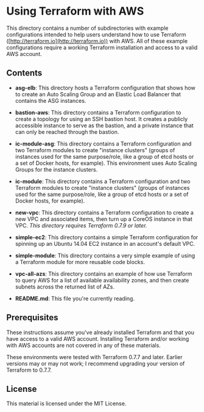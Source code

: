 # Using Terraform with AWS

This directory contains a number of subdirectories with example configurations intended to help users understand how to use Terraform ([http://terraform.io](http://terraform.io)) with AWS. All of these example configurations require a working Terraform installation and access to a valid AWS account.

## Contents

* **asg-elb**: This directory hosts a Terraform configuration that shows how to create an Auto Scaling Group and an Elastic Load Balancer that contains the ASG instances.

* **bastion-aws**: This directory contains a Terraform configuration to create a topology for using an SSH bastion host. It creates a publicly accessible instance to serve as the bastion, and a private instance that can only be reached through the bastion.

* **ic-module-asg**: This directory contains a Terraform configuration and two Terraform modules to create "instance clusters" (groups of instances used for the same purpose/role, like a group of etcd hosts or a set of Docker hosts, for example). This environment uses Auto Scaling Groups for the instance clusters.

* **ic-module**: This directory contains a Terraform configuration and two Terraform modules to create "instance clusters" (groups of instances used for the same purpose/role, like a group of etcd hosts or a set of Docker hosts, for example).

* **new-vpc**: This directory contains a Terraform configuration to create a new VPC and associated items, then turn up a CoreOS instance in that VPC. _This directory requires Terraform 0.7.9 or later._

* **simple-ec2**: This directory contains a simple Terraform configuration for spinning up an Ubuntu 14.04 EC2 instance in an account's default VPC.

* **simple-module**: This directory contains a very simple example of using a Terraform module for more reusable code blocks.

* **vpc-all-azs**: This directory contains an example of how use Terraform to query AWS for a list of available availability zones, and then create subnets across the returned list of AZs.

* **README.md**: This file you're currently reading.

## Prerequisites

These instructions assume you've already installed Terraform and that you have access to a valid AWS account. Installing Terraform and/or working with AWS accounts are not covered in any of these materials.

These environments were tested with Terraform 0.7.7 and later. Earlier versions may or may not work; I recommend upgrading your version of Terraform to 0.7.7.

## License

This material is licensed under the MIT License.
